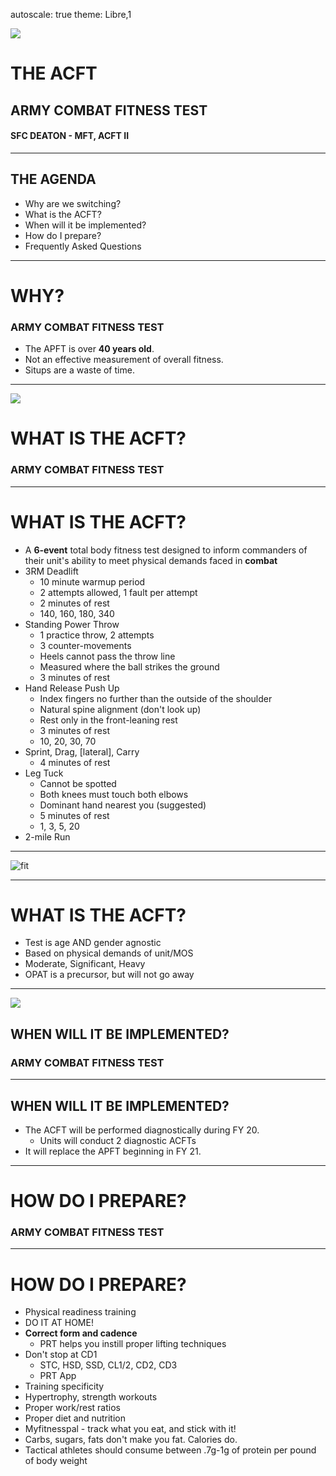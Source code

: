 autoscale: true
theme: Libre,1

![](winters.jpg)

# THE ACFT
## ARMY **COMBAT FITNESS** TEST

#### SFC DEATON - MFT, ACFT II

---

## THE AGENDA

- Why are we switching?
- What is the ACFT?
- When will it be implemented?
- How do I prepare?
- Frequently Asked Questions

---

# WHY?
### ARMY COMBAT FITNESS TEST

- The APFT is over **40 years old**.
- Not an effective measurement of overall fitness.
- Situps are a waste of time.

---

![](kettle.jpg)

# WHAT IS THE **ACFT**?
### ARMY COMBAT FITNESS TEST

---

#  WHAT IS THE **ACFT**?

- A **6-event** total body fitness test designed to inform commanders of their unit's ability to meet physical demands faced in **combat**
 - 3RM Deadlift
   - 10 minute warmup period
   - 2 attempts allowed, 1 fault per attempt
   - 2 minutes of rest
   - 140, 160, 180, 340
 - Standing Power Throw
   - 1 practice throw, 2 attempts
   - 3 counter-movements
   - Heels cannot pass the throw line
   - Measured where the ball strikes the ground
   - 3 minutes of rest
 - Hand Release Push Up
   - Index fingers no further than the outside of the shoulder
   - Natural spine alignment (don't look up)
   - Rest only in the front-leaning rest
   - 3 minutes of rest
   - 10, 20, 30, 70
 - Sprint, Drag, [lateral], Carry
   - 4 minutes of rest
 - Leg Tuck
   - Cannot be spotted
   - Both knees must touch both elbows
   - Dominant hand nearest you (suggested)
   - 5 minutes of rest
   - 1, 3, 5, 20
 - 2-mile Run

---

![fit](events.jpg)

---

#  WHAT IS THE **ACFT**?

- Test is age AND gender agnostic
- Based on physical demands of unit/MOS
 - Moderate, Significant, Heavy
 - OPAT is a precursor, but will not go away

---

![](kettle.jpg)
## WHEN WILL IT BE **IMPLEMENTED**?
### ARMY COMBAT FITNESS TEST

---

## WHEN WILL IT BE **IMPLEMENTED**?

- The ACFT will be performed diagnostically during FY 20.
  - Units will conduct 2 diagnostic ACFTs
- It will replace the APFT beginning in FY 21.

---

# HOW DO I **PREPARE**?
### ARMY COMBAT FITNESS TEST

---

# HOW DO I PREPARE?

- Physical readiness training
 - DO IT AT HOME!
 - **Correct form and cadence**
   - PRT helps you instill proper lifting techniques
 - Don't stop at CD1
   - STC, HSD, SSD, CL1/2, CD2, CD3
   - PRT App
- Training specificity
 - Hypertrophy, strength workouts
 - Proper work/rest ratios
- Proper diet and nutrition
 - Myfitnesspal - track what you eat, and stick with it!
 - Carbs, sugars, fats don't make you fat. Calories do.
 - Tactical athletes should consume between .7g-1g of protein per pound of body weight





